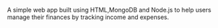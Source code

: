 A simple web app built using HTML,MongoDB and Node.js to help users manage their finances by tracking income and expenses.
